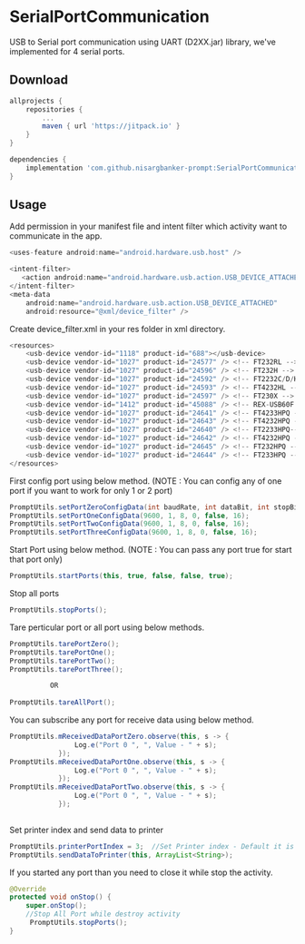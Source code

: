# SerialPortCommunication
USB to Serial port communication using UART (D2XX.jar) library, we've implemented for 4 serial ports.

## Download
```gradle
allprojects {
	repositories {
		...
		maven { url 'https://jitpack.io' }
	}
}
```
```gradle
dependencies {
    implementation 'com.github.nisargbanker-prompt:SerialPortCommunication:1.0.0'
}
```

## Usage

Add permission in your manifest file and intent filter which activity want to communicate in the app.
```java
<uses-feature android:name="android.hardware.usb.host" />

<intent-filter>
   <action android:name="android.hardware.usb.action.USB_DEVICE_ATTACHED" />
</intent-filter>
<meta-data
    android:name="android.hardware.usb.action.USB_DEVICE_ATTACHED"
    android:resource="@xml/device_filter" />
```

Create device_filter.xml in your res folder in xml directory.
```java
<resources>
	<usb-device vendor-id="1118" product-id="688"></usb-device>  
	<usb-device vendor-id="1027" product-id="24577" /> <!-- FT232RL -->
	<usb-device vendor-id="1027" product-id="24596" /> <!-- FT232H -->
	<usb-device vendor-id="1027" product-id="24592" /> <!-- FT2232C/D/HL -->
	<usb-device vendor-id="1027" product-id="24593" /> <!-- FT4232HL -->
	<usb-device vendor-id="1027" product-id="24597" /> <!-- FT230X -->
	<usb-device vendor-id="1412" product-id="45088" /> <!-- REX-USB60F -->
	<usb-device vendor-id="1027" product-id="24641" /> <!-- FT4233HPQ -->
	<usb-device vendor-id="1027" product-id="24643" /> <!-- FT4232HPQ -->
	<usb-device vendor-id="1027" product-id="24640" /> <!-- FT2233HPQ-->
	<usb-device vendor-id="1027" product-id="24642" /> <!-- FT4232HPQ -->
	<usb-device vendor-id="1027" product-id="24645" /> <!-- FT232HPQ -->
	<usb-device vendor-id="1027" product-id="24644" /> <!-- FT233HPQ -->	
</resources>
```

First config port using below method. (NOTE : You can config any of one port if you want to work for only 1 or 2 port)
```java
PromptUtils.setPortZeroConfigData(int baudRate, int dataBit, int stopBit, int parity, boolean flowControl, int tareChar);
PromptUtils.setPortOneConfigData(9600, 1, 8, 0, false, 16);
PromptUtils.setPortTwoConfigData(9600, 1, 8, 0, false, 16);
PromptUtils.setPortThreeConfigData(9600, 1, 8, 0, false, 16);
```

Start Port using below method. (NOTE : You can pass any port true for start that port only)
```java
PromptUtils.startPorts(this, true, false, false, true);
```

Stop all ports
```java
PromptUtils.stopPorts();
```

Tare perticular port or all port using below methods.
```java
PromptUtils.tarePortZero();
PromptUtils.tarePortOne();
PromptUtils.tarePortTwo();
PromptUtils.tarePortThree();

          OR
          
PromptUtils.tareAllPort();
```

You can subscribe any port for receive data using below method.
```java
PromptUtils.mReceivedDataPortZero.observe(this, s -> {
                Log.e("Port 0 ", ", Value - " + s);
            });
PromptUtils.mReceivedDataPortOne.observe(this, s -> {
                Log.e("Port 0 ", ", Value - " + s);
            });
PromptUtils.mReceivedDataPortTwo.observe(this, s -> {
                Log.e("Port 0 ", ", Value - " + s);
            });
           
```

Set printer index and send data to printer
```java
PromptUtils.printerPortIndex = 3;  //Set Printer index - Default it is 3
PromptUtils.sendDataToPrinter(this, ArrayList<String>);
```

If you started any port than you need to close it while stop the activity.
```java
@Override
protected void onStop() {
    super.onStop();
    //Stop All Port while destroy activity
     PromptUtils.stopPorts();
}
```
